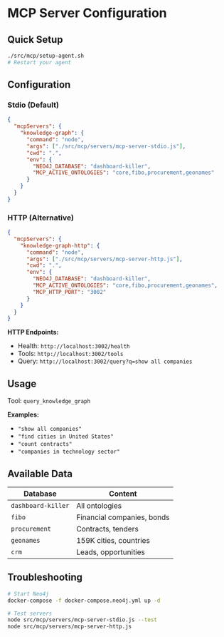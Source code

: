 # MCP Server Configuration

## Quick Setup

```bash
./src/mcp/setup-agent.sh
# Restart your agent
```

## Configuration

### Stdio (Default)
```json
{
  "mcpServers": {
    "knowledge-graph": {
      "command": "node",
      "args": ["./src/mcp/servers/mcp-server-stdio.js"],
      "cwd": ".",
      "env": {
        "NEO4J_DATABASE": "dashboard-killer",
        "MCP_ACTIVE_ONTOLOGIES": "core,fibo,procurement,geonames"
      }
    }
  }
}
```

### HTTP (Alternative)
```json
{
  "mcpServers": {
    "knowledge-graph-http": {
      "command": "node",
      "args": ["./src/mcp/servers/mcp-server-http.js"],
      "cwd": ".",
      "env": {
        "NEO4J_DATABASE": "dashboard-killer",
        "MCP_ACTIVE_ONTOLOGIES": "core,fibo,procurement,geonames",
        "MCP_HTTP_PORT": "3002"
      }
    }
  }
}
```

**HTTP Endpoints:**
- Health: `http://localhost:3002/health`
- Tools: `http://localhost:3002/tools`
- Query: `http://localhost:3002/query?q=show all companies`

## Usage

Tool: `query_knowledge_graph`

**Examples:**
- `"show all companies"`
- `"find cities in United States"`
- `"count contracts"`
- `"companies in technology sector"`

## Available Data

| Database | Content |
|----------|---------|
| `dashboard-killer` | All ontologies |
| `fibo` | Financial companies, bonds |
| `procurement` | Contracts, tenders |
| `geonames` | 159K cities, countries |
| `crm` | Leads, opportunities |

## Troubleshooting

```bash
# Start Neo4j
docker-compose -f docker-compose.neo4j.yml up -d

# Test servers
node src/mcp/servers/mcp-server-stdio.js --test
node src/mcp/servers/mcp-server-http.js
``` 